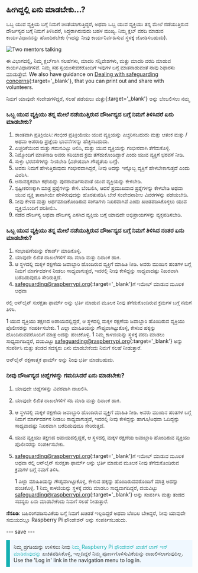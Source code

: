 ## ಹೀಗಿದ್ದಲ್ಲಿ ಏನು ಮಾಡಬೇಕು…?

ಒಬ್ಬ ಯುವ ವ್ಯಕ್ತಿಯ ಬಗ್ಗೆ ನಿಮಗೆ ಚಿಂತೆಯಾಗುತ್ತಿದ್ದರೆ, ಅಥವಾ ಒಬ್ಬ ಯುವ ವ್ಯಕ್ತಿಯು ತನ್ನ ಮೇಲೆ ನಡೆಯುತ್ತಿರುವ ದೌರ್ಜನ್ಯದ ಬಗ್ಗೆ ನಿಮಗೆ ತಿಳಿಸಿದರೆ, ಸಿದ್ಧರಾಗಿರುವುದು ಬಹಳ ಮುಖ್ಯ. ನಿಮ್ಮ ಕ್ಲಬ್ ವರದಿ ಮಾಡುವ ಕಾರ್ಯವಿಧಾನವನ್ನು ಹೊಂದಿರಬೇಕು (ಇದನ್ನು ನೀವು ಕಾರ್ಯನಿರ್ವಹಿಸುವ ಸ್ಥಳಕ್ಕೆ ಜೋಡಿಸಬಹುದು).

![Two mentors talking](images/Safeguarding-Image4-1200x800.png)

ಈ ವಿಭಾಗದಲ್ಲಿ, ನಿಮ್ಮ ಕ್ಲಬ್‌ಗಾಗಿ ಸಲಹೆಗಳು, ಮಾದರಿ ಸನ್ನಿವೇಶಗಳು, ಮತ್ತು ಮಾದರಿ ವರದಿ ಮಾಡುವ ಕಾರ್ಯವಿಧಾನಗಳಿವೆ. ನಿಮ್ಮ ಸಹ ಸ್ವಯಂಸೇವಕರೊಂದಿಗೆ ಇವುಗಳ ಬಗ್ಗೆ ಮಾತನಾಡುವಂತೆ ನಾವು ಶಿಫಾರಸು ಮಾಡುತ್ತೇವೆ. We also have guidance on [Dealing with safeguarding concerns](https://static.raspberrypi.org/files/safeguarding/Raspberry-Pi-Foundation-safeguarding-dealing-with-safeguarding-concerns.pdf){:target='_blank'}, that you can print out and share with volunteers.

ನಿಮಗೆ ಯಾವುದೇ ಸಂದೇಹಗಳಿದ್ದರೆ, ಸಲಹೆ ಪಡೆಯಲು ಮತ್ತು</a>{:target='_blank'} ಅನ್ನು ಬೆಂಬಲಿಸಲು ನಮ್ಮ

### ಒಬ್ಬ ಯುವ ವ್ಯಕ್ತಿಯು ತನ್ನ ಮೇಲೆ ನಡೆಯುತ್ತಿರುವ ದೌರ್ಜನ್ಯದ ಬಗ್ಗೆ ನಿಮಗೆ ತಿಳಿಸಿದರೆ ಏನು ಮಾಡಬೇಕು?

1. ಶಾಂತವಾಗಿ ಪ್ರತಿಕ್ರಿಯಿಸಿ: ಗಂಭೀರ ಪ್ರತಿಕ್ರಿಯೆಯು ಯುವ ವ್ಯಕ್ತಿಯನ್ನು ಎಚ್ಚರಿಸಬಹುದು ಮತ್ತು ಆತಂಕ ಮತ್ತು / ಅಥವಾ ಅಪರಾಧಿ ಪ್ರಜ್ಞೆಯ ಭಾವನೆಗಳನ್ನು ಹೆಚ್ಚಿಸಬಹುದು.
1. ಎಚ್ಚರಿಕೆಯಿಂದ ಮತ್ತು ಗಮನವಿಟ್ಟು ಆಲಿಸಿ, ಮತ್ತು ಯುವ ವ್ಯಕ್ತಿಯನ್ನು ಗಂಭೀರವಾಗಿ ತೆಗೆದುಕೊಳ್ಳಿ.
1. ನಿಮ್ಮೊಂದಿಗೆ ಮಾತನಾಡಿ ಅವರು ಸರಿಯಾದ ಕ್ರಮ ತೆಗೆದುಕೊಂಡಿದ್ದಾರೆ ಎಂದು ಯುವ ವ್ಯಕ್ತಿಗೆ ಭರವಸೆ ನೀಡಿ.
1. ಸುಳ್ಳು ಭರವಸೆಗಳನ್ನು ನೀಡಬೇಡಿ (ವಿಶೇಷವಾಗಿ ಗೌಪ್ಯತೆಯ ಬಗ್ಗೆ).
1. ಅವರು ನಿಮಗೆ ಹೇಳುತ್ತಿರುವುದು ಗಂಭೀರವಾಗಿದ್ದರೆ, ನೀವು ಅದನ್ನು ಇನ್ನೊಬ್ಬ ವ್ಯಕ್ತಿಗೆ ಹೇಳಬೇಕಾಗುತ್ತದೆ ಎಂದು ವಿವರಿಸಿ.
1. ಅನಾವಶ್ಯಕವಾಗಿ ಕಥೆಯನ್ನು ಪುನರಾವರ್ತಿಸುವಂತೆ ಯುವ ವ್ಯಕ್ತಿಯನ್ನು ಕೇಳಬೇಡಿ.
1. ಸ್ಪಷ್ಟೀಕರಣಕ್ಕಾಗಿ ಮಾತ್ರ ಪ್ರಶ್ನೆಗಳನ್ನು ಕೇಳಿ. ಬೆಂಬಲಿಸಿ, ಆದರೆ ಪ್ರಮುಖವಾದ ಪ್ರಶ್ನೆಗಳನ್ನು ಕೇಳಬೇಡಿ ಅಥವಾ ಯುವ ವ್ಯಕ್ತಿ ತಾನಾಗಿಯೇ ಹೇಳಿರುವುದನ್ನು ಹೊರತುಪಡಿಸಿ ಬೇರೆ ಸಂವೇದನಾಶೀಲ ವಿವರಗಳನ್ನು ಪಡೆಯಬೇಡಿ.
1. ನೀವು ಕೇಳಿದ ಮತ್ತು ಅರ್ಥಮಾಡಿಕೊಂಡಿರುವ ಸಂಗತಿಗಳು ನಿಖರವಾಗಿವೆ ಎಂದು ಖಚಿತಪಡಿಸಿಕೊಳ್ಳಲು ಯುವ ವ್ಯಕ್ತಿಯೊಂದಿಗೆ ಪರಿಶೀಲಿಸಿ.
1. ನಡೆದ ದೌರ್ಜನ್ಯ ಅಥವಾ ದೌರ್ಜನ್ಯ ಎಸಗಿದ ವ್ಯಕ್ತಿಯ ಬಗ್ಗೆ ಯಾವುದೇ ಅಭಿಪ್ರಾಯಗಳನ್ನು ವ್ಯಕ್ತಪಡಿಸಬೇಡಿ.

### ಒಬ್ಬ ಯುವ ವ್ಯಕ್ತಿಯು ತನ್ನ ಮೇಲೆ ನಡೆಯುತ್ತಿರುವ ದೌರ್ಜನ್ಯದ ಬಗ್ಗೆ ನಿಮಗೆ ತಿಳಿಸಿದ ನಂತರ ಏನು ಮಾಡಬೇಕು?

1. ಸಂಭಾಷಣೆಯನ್ನು ರೆಕಾರ್ಡ್ ಮಾಡಿಕೊಳ್ಳಿ.
1. ಯಾವುದೇ ಲಿಖಿತ ದಾಖಲೆಗಳಿಗೆ ಸಹಿ ಮಾಡಿ ಮತ್ತು ದಿನಾಂಕ ಹಾಕಿ.
1. ಆ ಸ್ಥಳದಲ್ಲಿ ಮಕ್ಕಳ ರಕ್ಷಣೆಯ ಜವಾಬ್ದಾರಿ ಹೊಂದಿರುವ ವ್ಯಕ್ತಿಗೆ ಮಾಹಿತಿ ನೀಡಿ. ಅವರು ಮುಂದಿನ ಹಂತಗಳ ಬಗ್ಗೆ ನಿಮಗೆ ಮಾರ್ಗದರ್ಶನ ನೀಡಲು ಸಾಧ್ಯವಾಗುತ್ತದೆ, ಇದರಲ್ಲಿ ನೀವು ಕೇಳಿದ್ದನ್ನು ಸಾಧ್ಯವಾದಷ್ಟು ನಿಖರವಾಗಿ ಬರೆದಿಡುವುದೂ ಸೇರಿರುತ್ತದೆ.
1. [safeguarding@raspberrypi.org](mailto:safeguarding@raspberrypi.org){:target='_blank'}ಗೆ ಇಮೇಲ್ ಮಾಡುವ ಮೂಲಕ ಅಥವಾ

ರಲ್ಲಿ ಆನ್‍‌ಲೈನ್ ಸುರಕ್ಷತಾ ಫಾರ್ಮ್ ಅನ್ನು ಭರ್ತಿ ಮಾಡುವ ಮೂಲಕ ನೀವು ತೆಗೆದುಕೊಂಡಿರುವ ಕ್ರಮಗಳ ಬಗ್ಗೆ ನಮಗೆ ತಿಳಿಸಿ.</li> 
   
   1 ಯುವ ವ್ಯಕ್ತಿಯು ತಕ್ಷಣದ ಅಪಾಯದಲ್ಲಿದ್ದರೆ, ಆ ಸ್ಥಳದಲ್ಲಿ ಮಕ್ಕಳ ರಕ್ಷಣೆಯ ಜವಾಬ್ದಾರಿ ಹೊಂದಿರುವ ವ್ಯಕ್ತಿಯು ಪೊಲೀಸರನ್ನು ಸಂಪರ್ಕಿಸಬೇಕು. 
1 ಎಲ್ಲಾ ಮಾಹಿತಿಯನ್ನು ಗೌಪ್ಯವಾಗಿಟ್ಟುಕೊಳ್ಳಿ, ಕೇಳುವ ಹಕ್ಕನ್ನು ಹೊಂದಿರುವವರೊಂದಿಗೆ ಮಾತ್ರ ಅದನ್ನು ಹಂಚಿಕೊಳ್ಳಿ.
1 ನಿಮ್ಮ ಕಾಳಜಿಯನ್ನು ಸ್ಥಳಕ್ಕೆ ವರದಿ ಮಾಡಲು ಸಾಧ್ಯವಾಗದಿದ್ದರೆ, ದಯವಿಟ್ಟು [safeguarding@raspberrypi.org](mailto:safeguarding@raspberrypi.org){:target='_blank'} ಅನ್ನು ಸಂಪರ್ಕಿಸಿ ಮತ್ತು ತಂಡದ ಸದಸ್ಯರು ಏನು ಮಾಡಬೇಕೆಂದು ನಿಮಗೆ ಸಲಹೆ ನೀಡುತ್ತಾರೆ.</ol> 

ಆನ್‌ಲೈನ್ ರಕ್ಷಣಾತ್ಮಕ ಫಾರ್ಮ್ ಅನ್ನು ನೀವು ಭರ್ತಿ ಮಾಡಬಹುದು.



### ನೀವು ದೌರ್ಜನ್ಯದ ಚಿಹ್ನೆಗಳನ್ನು ಗಮನಿಸಿದರೆ ಏನು ಮಾಡಬೇಕು?

1. ಯಾವುದೇ ಚಿಹ್ನೆಗಳನ್ನು ವಿವರವಾಗಿ ದಾಖಲಿಸಿ.
1. ಯಾವುದೇ ಲಿಖಿತ ದಾಖಲೆಗಳಿಗೆ ಸಹಿ ಮಾಡಿ ಮತ್ತು ದಿನಾಂಕ ಹಾಕಿ.
1. ಆ ಸ್ಥಳದಲ್ಲಿ ಮಕ್ಕಳ ರಕ್ಷಣೆಯ ಜವಾಬ್ದಾರಿ ಹೊಂದಿರುವ ವ್ಯಕ್ತಿಗೆ ಮಾಹಿತಿ ನೀಡಿ. ಅವರು ಮುಂದಿನ ಹಂತಗಳ ಬಗ್ಗೆ ನಿಮಗೆ ಮಾರ್ಗದರ್ಶನ ನೀಡಲು ಸಾಧ್ಯವಾಗುತ್ತದೆ, ಇದರಲ್ಲಿ ನೀವು ಕೇಳಿದ್ದನ್ನು ಹಾಗೂ/ಅಥವಾ ಓದಿದ್ದನ್ನು ಸಾಧ್ಯವಾದಷ್ಟು ನಿಖರವಾಗಿ ಬರೆದಿಡುವುದೂ ಸೇರಿರುತ್ತದೆ.
1. ಯುವ ವ್ಯಕ್ತಿಯು ತಕ್ಷಣದ ಅಪಾಯದಲ್ಲಿದ್ದರೆ, ಆ ಸ್ಥಳದಲ್ಲಿ ಮಕ್ಕಳ ರಕ್ಷಣೆಯ ಜವಾಬ್ದಾರಿ ಹೊಂದಿರುವ ವ್ಯಕ್ತಿಯು ಪೊಲೀಸರನ್ನು ಸಂಪರ್ಕಿಸಬೇಕು.
1. [safeguarding@raspberrypi.org](mailto:safeguarding@raspberrypi.org){:target='_blank'}ಗೆ ಇಮೇಲ್ ಮಾಡುವ ಮೂಲಕ ಅಥವಾ ರಲ್ಲಿ ಆನ್‍‌ಲೈನ್ ಸುರಕ್ಷತಾ ಫಾರ್ಮ್ ಅನ್ನು ಭರ್ತಿ ಮಾಡುವ ಮೂಲಕ ನೀವು ತೆಗೆದುಕೊಂಡಿರುವ ಕ್ರಮಗಳ ಬಗ್ಗೆ ನಮಗೆ ತಿಳಿಸಿ.</li> 
   
   1 ಎಲ್ಲಾ ಮಾಹಿತಿಯನ್ನು ಗೌಪ್ಯವಾಗಿಟ್ಟುಕೊಳ್ಳಿ, ಕೇಳುವ ಹಕ್ಕನ್ನು ಹೊಂದಿರುವವರೊಂದಿಗೆ ಮಾತ್ರ ಅದನ್ನು ಹಂಚಿಕೊಳ್ಳಿ.
1 ನಿಮ್ಮ ಕಾಳಜಿಯನ್ನು ಸ್ಥಳಕ್ಕೆ ವರದಿ ಮಾಡಲು ಸಾಧ್ಯವಾಗದಿದ್ದರೆ, ದಯವಿಟ್ಟು [safeguarding@raspberrypi.org](mailto:safeguarding@raspberrypi.org){:target='_blank'} ಅನ್ನು ಸಂಪರ್ಕಿಸಿ ಮತ್ತು ತಂಡದ ಸದಸ್ಯರು ಏನು ಮಾಡಬೇಕೆಂದು ನಿಮಗೆ ಸಲಹೆ ನೀಡುತ್ತಾರೆ.</ol> 

**ನೆನಪಿಡಿ**: ಬಹಿರಂಗಪಡಿಸುವಿಕೆಯ ಬಗ್ಗೆ ನಿಮಗೆ ಖಚಿತತೆ ಇಲ್ಲದಿದ್ದರೆ ಅಥವಾ ಬೆಂಬಲ ಬೇಕಿದ್ದರೆ, ನೀವು ಯಾವುದೇ ಸಮಯದಲ್ಲೂ Raspberry Pi ಫೌಂಡೇಶನ್ ಅನ್ನು ಸಂಪರ್ಕಿಸಬಹುದು.

--- save ---

<p style="border-left: solid; border-width:10px; border-color: #0faeb0; background-color: aliceblue; padding: 10px;">
ನಿಮ್ಮ ಪ್ರಗತಿಯನ್ನು ಉಳಿಸಲು ನೀವು <span style="color: #0faeb0"> ನಿಮ್ಮ Raspberry Pi ಫೌಂಡೇಶನ್ ಖಾತೆಗೆ ಲಾಗ್ ಇನ್ ಮಾಡಿರುವುದನ್ನು</span> ಖಚಿತಪಡಿಸಿಕೊಳ್ಳಿ, ಇಲ್ಲದಿದ್ದರೆ ನಿಮ್ಮ ಪೂರ್ಣಗೊಳಿಸುವಿಕೆಯನ್ನು ದಾಖಲಿಸಲಾಗುವುದಿಲ್ಲ. Use the 'Log in' link in the navigation menu to log in.
</p>
